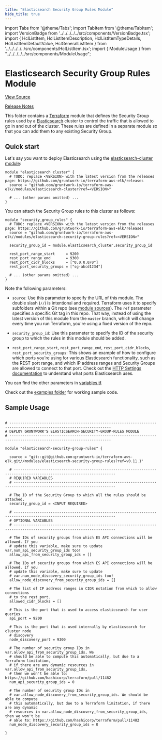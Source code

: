 ```yaml
---
title: "Elasticsearch Security Group Rules Module"
hide_title: true
---
```


import Tabs from '@theme/Tabs';
import TabItem from '@theme/TabItem';
import VersionBadge from '../../../../../src/components/VersionBadge.tsx';
import { HclListItem, HclListItemDescription, HclListItemTypeDetails, HclListItemDefaultValue, HclGeneralListItem } from '../../../../../src/components/HclListItem.tsx';
import { ModuleUsage } from "../../../../../src/components/ModuleUsage";

<VersionBadge repoTitle="ELK AWS Module" version="0.11.1" lastModifiedVersion="0.11.0"/>

# Elasticsearch Security Group Rules Module

<a href="https://github.com/gruntwork-io/terraform-aws-elk/tree/master/modules/elasticsearch-security-group-rules" className="link-button" title="View the source code for this module in GitHub.">View Source</a>

<a href="https://github.com/gruntwork-io/terraform-aws-elk/releases/tag/v0.11.0" className="link-button" title="Release notes for only versions which impacted this module.">Release Notes</a>

This folder contains a [Terraform](https://www.terraform.io/) module that defines the Security Group rules used by a
[Elasticsearch](https://www.elastic.co/) cluster to control the traffic that is allowed to go in and out of the cluster.
These rules are defined in a separate module so that you can add them to any existing Security Group.

## Quick start

Let's say you want to deploy Elasticsearch using the [elasticsearch-cluster module](https://github.com/gruntwork-io/terraform-aws-elk/tree/master/modules/elasticsearch-cluster):

```hcl
module "elasticsearch_cluster" {
  # TODO: replace <VERSION> with the latest version from the releases page: https://github.com/gruntwork-io/terraform-aws-elk/releases
  source = "github.com/gruntwork-io/terraform-aws-elk//modules/elasticsearch-cluster?ref=<VERSION>"

  # ... (other params omitted) ...
}
```

You can attach the Security Group rules to this cluster as follows:

```hcl
module "security_group_rules" {
  # TODO: replace <VERSION> with the latest version from the releases page: https://github.com/gruntwork-io/terraform-aws-elk/releases
  source = "github.com/gruntwork-io/terraform-aws-elk//modules/elasticsearch-security-group-rules?ref=<VERSION>"

  security_group_id = module.elasticsearch_cluster.security_group_id
  
  rest_port_range_start     = 9200
  rest_port_range_end       = 9300
  rest_port_cidr_blocks     = ["0.0.0.0/0"]
  rest_port_security_groups = ["sg-abcd1234"]
  
  # ... (other params omitted) ...
}
```

Note the following parameters:

*   `source`: Use this parameter to specify the URL of this module. The double slash (`//`) is intentional
    and required. Terraform uses it to specify subfolders within a Git repo (see [module
    sources](https://www.terraform.io/docs/modules/sources.html)). The `ref` parameter specifies a specific Git tag in
    this repo. That way, instead of using the latest version of this module from the `master` branch, which
    will change every time you run Terraform, you're using a fixed version of the repo.

*   `security_group_id`: Use this parameter to specify the ID of the security group to which the rules in this module
    should be added.

*   `rest_port_range_start`, `rest_port_range_end`, `rest_port_cidr_blocks`, `rest_port_security_groups`: This shows an
    example of how to configure which ports you're using for various Elasticsearch functionality, such as the REST port
    range, and which IP address ranges and Security Groups are allowed to connect to that port. Check out the [HTTP Settings
    documentation](https://www.elastic.co/guide/en/elasticsearch/reference/6.8/modules-http.html) to understand what ports
    Elasticsearch uses.

You can find the other parameters in [variables.tf](https://github.com/gruntwork-io/terraform-aws-elk/tree/master/modules/elasticsearch-security-group-rules/variables.tf).

Check out the [examples folder](https://github.com/gruntwork-io/terraform-aws-elk/tree/master/examples) for working sample code.

## Sample Usage

<ModuleUsage>

```hcl title="main.tf"

# ---------------------------------------------------------------------------------------------------------------------
# DEPLOY GRUNTWORK'S ELASTICSEARCH-SECURITY-GROUP-RULES MODULE
# ---------------------------------------------------------------------------------------------------------------------

module "elasticsearch-security-group-rules" {

  source = "git::git@github.com:gruntwork-io/terraform-aws-elk.git//modules/elasticsearch-security-group-rules?ref=v0.11.1"

  # ---------------------------------------------------------------------------------------------------------------------
  # REQUIRED VARIABLES
  # ---------------------------------------------------------------------------------------------------------------------

  # The ID of the Security Group to which all the rules should be attached.
  security_group_id = <INPUT REQUIRED>

  # ---------------------------------------------------------------------------------------------------------------------
  # OPTIONAL VARIABLES
  # ---------------------------------------------------------------------------------------------------------------------

  # The IDs of security groups from which ES API connections will be allowed. If you
  # update this variable, make sure to update var.num_api_security_group_ids too!
  allow_api_from_security_group_ids = []

  # The IDs of security groups from which ES API connections will be allowed. If you
  # update this variable, make sure to update
  # var.num_node_discovery_security_group_ids too!
  allow_node_discovery_from_security_group_ids = []

  # The list of IP address ranges in CIDR notation from which to allow connections
  # to the rest_port.
  allowed_cidr_blocks = []

  # This is the port that is used to access elasticsearch for user queries
  api_port = 9200

  # This is the port that is used internally by elasticsearch for cluster node
  # discovery
  node_discovery_port = 9300

  # The number of security group IDs in var.allow_api_from_security_group_ids. We
  # should be able to compute this automatically, but due to a Terraform limitation,
  # if there are any dynamic resources in var.allow_api_from_security_group_ids,
  # then we won't be able to: https://github.com/hashicorp/terraform/pull/11482
  num_api_security_group_ids = 0

  # The number of security group IDs in
  # var.allow_node_discovery_from_security_group_ids. We should be able to compute
  # this automatically, but due to a Terraform limitation, if there are any dynamic
  # resources in var.allow_node_discovery_from_security_group_ids, then we won't be
  # able to: https://github.com/hashicorp/terraform/pull/11482
  num_node_discovery_security_group_ids = 0

}

```

</ModuleUsage>


<!-- ##DOCS-SOURCER-START
{
  "originalSources": [
    "https://github.com/gruntwork-io/terraform-aws-elk/tree/master/modules/elasticsearch-security-group-rules/readme.md",
    "https://github.com/gruntwork-io/terraform-aws-elk/tree/master/modules/elasticsearch-security-group-rules/variables.tf",
    "https://github.com/gruntwork-io/terraform-aws-elk/tree/master/modules/elasticsearch-security-group-rules/outputs.tf"
  ],
  "sourcePlugin": "module-catalog-api",
  "hash": "d012cd13791ef65e4549a8a77d48f603"
}
##DOCS-SOURCER-END -->

